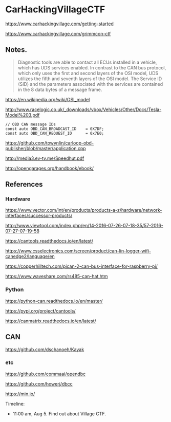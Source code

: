 # CarHackingVillageCTF

https://www.carhackingvillage.com/getting-started

https://www.carhackingvillage.com/grimmcon-ctf

## Notes.

> Diagnostic tools are able to contact all ECUs installed in a vehicle, which has UDS services enabled. In contrast to the CAN bus protocol, which only uses the first and second layers of the OSI model, UDS utilizes the fifth and seventh layers of the OSI model. The Service ID (SID) and the parameters associated with the services are contained in the 8 data bytes of a message frame.

https://en.wikipedia.org/wiki/OSI_model

http://www.racelogic.co.uk/_downloads/vbox/Vehicles/Other/Docs/Tesla-Model%203.pdf

    // OBD CAN message IDs
    const auto OBD_CAN_BROADCAST_ID    = 0X7DF;
    const auto OBD_CAN_REQUEST_ID      = 0x7E0;

https://github.com/towynlin/carloop-obd-publisher/blob/master/application.cpp

http://media3.ev-tv.me/Speedhut.pdf

http://opengarages.org/handbook/ebook/

## References

### Hardware
https://www.vector.com/int/en/products/products-a-z/hardware/network-interfaces/successor-products/

http://www.viewtool.com/index.php/en/14-2016-07-26-07-18-35/57-2016-07-27-07-19-58

https://cantools.readthedocs.io/en/latest/

https://www.csselectronics.com/screen/product/can-lin-logger-wifi-canedge2/language/en

https://copperhilltech.com/pican-2-can-bus-interface-for-raspberry-pi/

https://www.waveshare.com/rs485-can-hat.htm

### Python

https://python-can.readthedocs.io/en/master/

https://pypi.org/project/cantools/

https://canmatrix.readthedocs.io/en/latest/

## CAN

https://github.com/dschanoeh/Kayak


### etc

https://github.com/commaai/opendbc

https://github.com/howerj/dbcc

https://min.io/


Timeline:

- 11:00 am, Aug 5. Find out about Village CTF.
